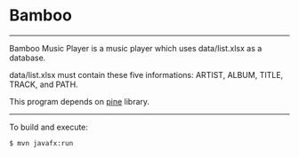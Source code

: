 # Bamboo

---

Bamboo Music Player is a music player which uses data/list.xlsx as a database.

data/list.xlsx must contain these five informations: ARTIST, ALBUM, TITLE, TRACK, and PATH.

This program depends on [pine](https://github.com/bambooisland/pine) library.

---

To build and execute:

```sh
$ mvn javafx:run
```
